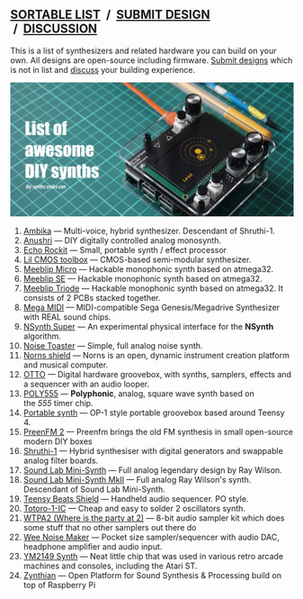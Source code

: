 ## [SORTABLE LIST](https://diy-synths.snnkv.com/)  /  [SUBMIT DESIGN](https://diy-synths.snnkv.com/submit)  /  [DISCUSSION](https://github.com/Atarity/diy-synths/discussions)

This is a list of synthesizers and related hardware you can build
on your own. All designs are open-source including firmware.
[Submit designs](https://diy-synths.snnkv.com/submit) which is not
in list and [discuss](https://github.com/Atarity/diy-synths/discussions)
your building experience.

![DIY-synths-title](/diy-synths-title.jpg)
1. [Ambika](https://mutable-instruments.net/archive/) — Multi-voice, hybrid synthesizer. Descendant of Shruthi-1.
1. [Anushri](https://mutable-instruments.net/archive/) — DIY digitally controlled analog monosynth.
1. [Echo Rockit](http://musicfromouterspace.com/index.php?MAINTAB=SYNTHDIY&VPW=1910&VPH=871) — Small, portable synth / effect processor
1. [Lil CMOS toolbox](https://github.com/diysynth/LIL-CMOS-TOOLBOX) — CMOS-based semi-modular synthesizer.
1. [Meeblip Micro](https://github.com/MeeBlip/meeblip-circuits) — Hackable monophonic synth based on atmega32.
1. [Meeblip SE](https://github.com/MeeBlip/meeblip-circuits) — Hackable monophonic synth based on atmega32.
1. [Meeblip Triode](https://github.com/MeeBlip/meeblip-triode) — Hackable monophonic synth based on atmega32. It consists of 2 PCBs stacked together.
1. [Mega MIDI](https://github.com/AidanHockey5/MegaMIDI) — MIDI-compatible Sega Genesis/Megadrive Synthesizer with REAL sound chips.
1. [NSynth Super](https://github.com/googlecreativelab/open-nsynth-super) — An experimental physical interface for the **NSynth** algorithm. 
1. [Noise Toaster](http://musicfromouterspace.com/index.php?MAINTAB=SYNTHDIY&VPW=1910&VPH=871) — Simple, full analog noise synth.
1. [Norns shield](https://github.com/monome/norns-shield) — Norns is an open, dynamic instrument creation platform and musical computer. 
1. [OTTO](https://github.com/bitfieldaudio/OTTO) — Digital hardware groovebox, with synths, samplers, effects and a sequencer with an audio looper.
1. [POLY555](https://github.com/oskitone/poly555) — **Polyphonic**, analog, square wave synth based on the _555_ timer chip.
1. [Portable synth](https://github.com/prajwal1121/Portable-Synth) — OP-1 style portable groovebox based around Teensy 4.
1. [PreenFM 2](https://github.com/Ixox/preenfm2) — Preenfm brings the old FM synthesis in small open-source modern DIY boxes
1. [Shruthi-1](https://mutable-instruments.net/archive/shruthi/build/) — Hybrid synthesiser with digital generators and swappable analog filter boards.
1. [Sound Lab Mini-Synth](http://musicfromouterspace.com/index.php?MAINTAB=SYNTHDIY&VPW=1910&VPH=871) — Full analog legendary design by Ray Wilson.
1. [Sound Lab Mini-Synth MkII](http://musicfromouterspace.com/index.php?MAINTAB=SYNTHDIY&VPW=1910&VPH=871) — Full analog Ray Wilson's synth. Descendant of Sound Lab Mini-Synth.
1. [Teensy Beats Shield](https://hackaday.io/project/161127-teensy-beats-shield) — Handheld audio sequencer. PO style.
1. [Totoro-1-IC](https://syntherjack.net/totoro-1-ic-simple-synth/) — Cheap and easy to solder 2 oscillators synth.
1. [WTPA2 (Where is the party at 2)](http://blog.narrat1ve.com/wtpa2/) — 8-bit audio sampler kit which does some stuff that no other samplers out there do
1. [Wee Noise Maker](https://hackaday.io/project/19326-wee-noise-maker) — Pocket size sampler/sequencer with audio DAC, headphone amplifier and audio input.
1. [YM2149 Synth](https://github.com/trash80/Ym2149Synth) — Neat little chip that was used in various retro arcade machines and consoles, including the Atari ST.
1. [Zynthian](https://zynthian.org/) — Open Platform for Sound Synthesis & Processing build on top of Raspberry Pi
